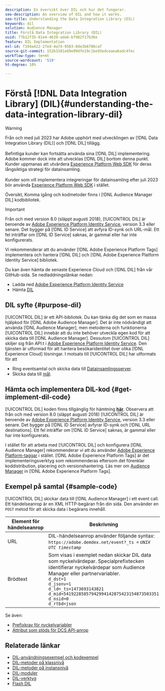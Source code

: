 ```yaml
---
description: En översikt över DIL och hur det fungerar.
seo-description: An overview of DIL and how it works.
seo-title: Understanding the Data Integration Library (DIL)
keywords: dil
solution: Audience Manager
title: Förstå Data Integration Library (DIL)
uuid: 77b12f35-81e4-4639-ada6-bf982f27b36e
feature: DIL Implementation
exl-id: f194a422-27ed-4a74-9583-8de3b6786caf
source-git-commit: 152b3101e69e99dfe19c1be93edceaea6adc4fec
workflow-type: tm+mt
source-wordcount: '519'
ht-degree: 10%

---
```


# Förstå [!DNL Data Integration Library] (DIL){#understanding-the-data-integration-library-dil}

>[!WARNING]
>
>Från och med juli 2023 har Adobe upphört med utvecklingen av [!DNL Data Integration Library (DIL)] och [!DNL DIL] tillägg.
><br><br>
>Befintliga kunder kan fortsätta använda sina [!DNL DIL] implementering. Adobe kommer dock inte att utvecklas [!DNL DIL] bortom denna punkt. Kunder uppmanas att utvärdera [Experience Platform Web SDK](https://experienceleague.adobe.com/docs/experience-platform/edge/home.html?lang=en) för deras långsiktiga strategi för datainsamling.
><br><br>
>Kunder som vill implementera integreringar för datainsamling efter juli 2023 bör använda [Experience Platform Web SDK](https://experienceleague.adobe.com/docs/experience-platform/edge/home.html?lang=en) i stället.

Översikt, Komma igång och kodmetoder finns i [!DNL Audience Manager DIL] kodbibliotek.

>[!IMPORTANT]
>
>Från och med version 8.0 (släppt augusti 2018), [!UICONTROL DIL] är beroende av [Adobe Experience Platform Identity Service](https://experienceleague.adobe.com/docs/id-service/using/home.html), version 3.3 eller senare. Det bygger på [!DNL ID Service] att avfyra ID-synk och URL-mål. Ett fel inträffar om [!DNL ID Service] saknas, är gammal eller har inte konfigurerats.
>
>Vi rekommenderar att du använder [!DNL Adobe Experience Platform Tags] implementera och hantera [!DNL DIL] och [!DNL Adobe Experience Platform Identity Service] bibliotek.

Du kan även hämta de senaste Experience Cloud och [!DNL DIL] från vår GitHub-sida. Se nedladdningslänkar nedan:

* Ladda ned [Adobe Experience Platform Identity Service](https://github.com/Adobe-Marketing-Cloud/id-service/releases)
* Hämta [DIL](https://github.com/Adobe-Marketing-Cloud/dil/releases)

## DIL syfte {#purpose-dil}

[!UICONTROL DIL] är ett API-bibliotek. Du kan tänka dig det som en massa hjälpkod för [!DNL Adobe Audience Manager]. Det är inte nödvändigt att använda [!DNL Audience Manager], men metoderna och funktionerna [!UICONTROL DIL] innebär att du inte behöver utveckla egen kod för att skicka data till [!DNL Audience Manager]. Dessutom [!UICONTROL DIL] skiljer sig från API:t i [Adobe Experience Platform Identity Service](https://experienceleague.adobe.com/docs/id-service/using/home.html). Den tjänsten är utformad för att hantera besökaridentitet över olika [!DNL Experience Cloud] lösningar. I motsats till [!UICONTROL DIL] har utformats för att

* Ring eventsamtal och skicka data till [Datainsamlingsserver](../reference/system-components/components-data-collection.md).
* Skicka data till [mål](../features/destinations/destinations.md).

## Hämta och implementera DIL-kod {#get-implement-dil-code}

[!UICONTROL DIL] koden finns tillgänglig för hämtning **[här](https://github.com/Adobe-Marketing-Cloud/dil/releases)**. Observera att från och med version 8.0 (släppt augusti 2018) [!UICONTROL DIL] är beroende av [Adobe Experience Platform Identity Service](https://experienceleague.adobe.com/docs/id-service/using/home.html), version 3.3 eller senare. Det bygger på [!DNL ID Service] avfyrar ID-synk och [!DNL URL destinations]. Ett fel inträffar om [!DNL ID Service] saknas, är gammal eller har inte konfigurerats.

I stället för att arbeta med [!UICONTROL DIL] och konfigurera [!DNL Audience Manager] rekommenderar vi att du använder [Adobe Experience Platform-taggar](https://experienceleague.adobe.com/docs/experience-platform/tags/home.html) i stället. [!DNL Adobe Experience Platform Tags] är det implementeringsverktyg som rekommenderas eftersom det förenklar koddistribution, placering och versionshantering. Läs mer om [Audience Manager](https://experienceleague.adobe.com/docs/experience-platform/tags/extensions/adobe/audience-manager/overview.html) in [!DNL Adobe Experience Platform Tags].

## Exempel på samtal {#sample-code}

[!UICONTROL DIL] skickar data till [!DNL Audience Manager] i ett event call. Ett händelseanrop är en XML HTTP-begäran från din sida. Den använder en `POST` metod för att skicka data i begärans innehåll.

| Element för händelseanrop | Beskrivning |
|--- |--- |
| URL | DIL-händelseanrop använder följande syntax: `https://adobe.demdex.net/event?_ts =` *`UNIX UTC timestamp`* |
| Brödtext | Som visas i exemplet nedan skickar DIL data som nyckelvärdepar. Specialprefixtecken identifierar nyckelvärdepar som Audience Manager eller partnervariabler.<br>`d_dst=1`<br>`d_jsonv=1`<br>`d_ld=_ts=1473693143821`<br>`d_mid=54192285857942994142875423154873503351`<br>`d_nsid=0`<br>`d_rtbd=json`<br> |

Se även:
* [Prefixkrav för nyckelvariabler](../features/traits/trait-variable-prefixes.md)
* [Attribut som stöds för DCS API-anrop](../api/dcs-intro/dcs-api-reference/dcs-keys.md)

## Relaterade länkar

* [DIL-användningsexempel och kodexempel](/help/using/dil/dil-use-cases.md)
* [DIL-metoder på klassnivå ](/help/using/dil/dil-class-overview/dil-start.md)
* [DIL-metoder på instansnivå](/help/using/dil/dil-instance-methods.md)
* [DIL-moduler](/help/using/dil/dil-modules.md)
* [DIL-verktyg](/help/using/dil/dil-tools.md)
* [Flash DIL](/help/using/dil/dil-flash.md)

